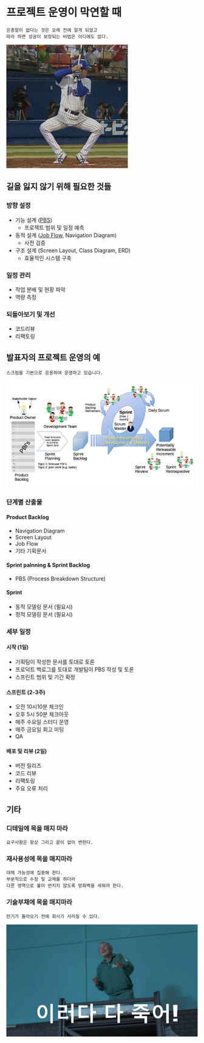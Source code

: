 # 프로젝트 운영이 막연할 때

    은총알이 없다는 것은 오래 전에 알게 되었고
    따라 하면 성공이 보장되는 비법은 어디에도 없다.

![](./pic-02.jpg)


## 길을 잃지 않기 위해 필요한 것들

### 방향 설정

* 기능 설계 ([PBS](/project-docs/001/))
  * 프로젝트 범위 및 일정 예측
* 동적 설계 ([Job Flow](/project-docs/002/), Navigation Diagram)
  * 사전 검증
* 구조 설계 (Screen Layout, Class Diagram, ERD)
  * 효율적인 시스템 구축

 ### 일정 관리

* 작업 분배 및 현황 파악
* 역량 측정

### 되돌아보기 및 개선

* 코드리뷰
* 리팩토링


## 발표자의 프로젝트 운영의 예

    스크럼을 기본으로 응용하여 운영하고 있습니다.

![](./pic-01.png)

### 단계별 산출물

#### Product Backlog
* Navigation Diagram
* Screen Layout
* Job Flow
* 기타 기획문서

#### Sprint palnning & Sprint Backlog
* PBS (Process Breakdown Structure)

#### Sprint
* 동적 모델링 문서 (필요시)
* 정적 모델링 문서 (필요시)

### 세부 일정

#### 시작 (1일)
* 기획팀이 작성한 문서를 토대로 토론
* 프로덕트 백로그를 토대로 개발팀이 PBS 작성 및 토론
* 스프린트 범위 및 기간 확정

#### 스프린트 (2-3주)
* 오전 10시10분 체크인
* 오후 5시 50분 체크아웃
* 매주 수요일 스터디 운영
* 매주 금요일 회고 미팅
* QA

#### 배포 및 리뷰 (2일)
* 버전 릴리즈
* 코드 리뷰
* 리팩토링
* 주요 오류 처리


## 기타

### 디테일에 목을 매지 마라

    요구사항은 항상 그리고 끝이 없이 변한다.

### 재사용성에 목을 매지마라

    대체 가능성에 집중해 한다.
    부분적으로 수정 및 교체를 하더라
    다른 영역으로 불이 번지지 않도록 방화벽을 세워야 한다.

### 기술부채에 목을 매지마라

    만기가 돌아오기 전에 회사가 사라질 수 있다.

![](./pic-03.png)
